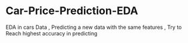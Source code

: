 # Car-Price-Prediction-EDA
EDA in cars Data , Predicting a new data with the same features , Try to Reach highest accuracy  in predicting
